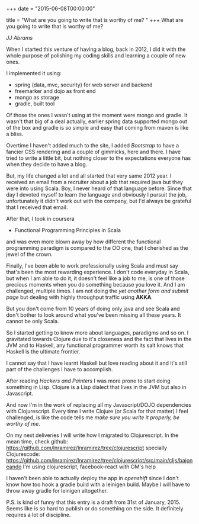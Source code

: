 +++
date = "2015-06-08T00:00:00"

title = "What are you going to write that is worthy of me? "
+++
What are you going to write that is worthy of me?
 
*JJ Abrams*

When I started this venture of having a blog, back in 2012, I did it with the whole purpose of polishing my coding skills and learning a couple of new ones. 

I implemented it using:

- spring (data, mvc, security) for web server and backend
- freemarker and dojo as front end
- mongo as storage
- gradle, built tool

Of those the ones I wasn't using at the moment were mongo and gradle. It wasn't that big of a deal actually, earlier spring data supported mongo out of the box and gradle is so simple and easy that coming from maven is like a bliss. 

Overtime I haven't added much to the site, I added *Bootstrap* to have a fancier CSS rendering and a couple of gimmicks, here and there. I have tried to write a little bit, but nothing closer to the expectations everyone has when they decide to have a blog.

But, my life changed a lot and all started that very same 2012 year. I received an email from a recruiter about a job that required java but they were into using Scala. Boy, I never heard of that language before. Since that day I devoted myself to learn the language and obviously I pursuit the job, unfortunately it didn't work out with the company, but I'd always be grateful that I received that email. 

After that, I took in coursera
* Functional Programming Principles in Scala

and was even more blown away  by how different the functional programming paradigm is compared to the OO one, that I cherished as the jewel of the crown. 

Finally, I've been able to work professionally using Scala and must say that's been the most rewarding experience. I don't code everyday in Scala, but when I am able to do it, it doesn't feel like a job to me, is one of those precious moments when you do something because you love it. And I am challenged, multiple times. I am not doing the *yet another form and submit page* but dealing with highly throughput traffic using **AKKA**. 

But you don't come from 10 years of doing only java and see Scala and don't bother to look around what you've been missing all these years. It cannot be only Scala. 

So I started getting to know more about languages, paradigms and so on. I gravitated towards Clojure due to it's closeness and the fact that lives in the JVM and to Haskell, any functional programmer worth its salt knows that Haskell is the ultimate frontier. 

I cannot say that I have learnt Haskell but love reading about it and it's still part of the challenges I have to accomplish.

After reading *Hackers and Painters* I was more prone to start doing something in Lisp. Clojure is a Lisp dialect that lives in the JVM but also in Javascript. 

And now I'm in the work of  replacing all my Javascript/DOJO dependencies with Clojurescript. Every time I write Clojure (or Scala for that matter) I feel challenged, is like the code tells me *make sure you write it properly, be worthy of me*.

On my next deliveries I will write how I migrated to Clojurescript. In the mean time, check github: 
<https://github.com/lnramirez/lnramirez/tree/clojurescript> 
specially Clojurescode: <https://github.com/lnramirez/lnramirez/tree/clojurescript/src/main/cljs/bajoneando>
I'm using clojurescript, facebook-react with OM's help 

I haven't been able to actually deploy the app in *openshift* since I don't know how too hook a gradle build with a leinigen build. Maybe I will have to throw away gradle for leinigen altogether.

P.S. is kind of funny that this entry is a draft from 31st of January, 2015. Seems like is so hard to publish or do something on the side. It definitely requires a lot of discipline. 